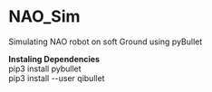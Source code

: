 # NAO_Sim
Simulating NAO robot on soft Ground using pyBullet <br>

<b>Instaling Dependencies</b><br>
<t>    pip3 install pybullet </t></br>
<t>    pip3 install --user qibullet</t>
